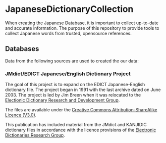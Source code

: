# JapaneseDictionaryCollection
When creating the Japanese Database, it is important to collect up-to-date and accurate information. The purpose of this repository to provide tools to collect Japanese words from trusted, opensource references.

## Databases
Data from the following sources are used to created the our data:

### JMdict/EDICT Japanese/English Dictionary Project
The goal of this project is to expand on the EDICT Japanese-English dictionary file. The project began in 1991 with the last archive dated on June 2003. The project is led by Jim Breen when it was relocated to the [Electionic Dictionary Research and Development Group](http://www.edrdg.org/).

The files are available under the [Creative Commons Attribution-ShareAlike Licence (V3.0)](https://creativecommons.org/licenses/by-sa/3.0/legalcode).

This publication has included material from the JMdict and KANJIDIC dictionary files in accordance with the licence provisions of the [Electronic Dictionaries Research Group](http://www.edrdg.org/).
